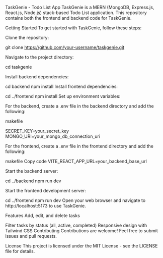 TaskGenie - Todo List App
TaskGenie is a MERN (MongoDB, Express.js, React.js, Node.js) stack-based Todo List application. This repository contains both the frontend and backend code for TaskGenie.

Getting Started
To get started with TaskGenie, follow these steps:

Clone the repository:

git clone https://github.com/your-username/taskgenie.git

Navigate to the project directory:

cd taskgenie

Install backend dependencies:

cd backend
npm install
Install frontend dependencies:


cd ../frontend
npm install
Set up environment variables:

For the backend, create a .env file in the backend directory and add the following:

makefile

SECRET_KEY=your_secret_key
MONGO_URI=your_mongo_db_connection_uri


For the frontend, create a .env file in the frontend directory and add the following:

makefile
Copy code
VITE_REACT_APP_URL=your_backend_base_url


Start the backend server:

cd ../backend
npm run dev


Start the frontend development server:

cd ../frontend
npm run dev
Open your web browser and navigate to http://localhost:5173 to use TaskGenie.

Features
Add, edit, and delete tasks

Filter tasks by status (all, active, completed)
Responsive design with Tailwind CSS
Contributing
Contributions are welcome! Feel free to submit issues and pull requests.

License
This project is licensed under the MIT License - see the LICENSE file for details.
